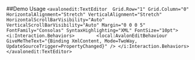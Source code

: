 ﻿##Demo Usage
`
<avalonedit:TextEditor  Grid.Row="1" Grid.Column="0"
                                HorizontalAlignment="Stretch"
                  VerticalAlignment="Stretch"
                  HorizontalScrollBarVisibility="Auto"
                  VerticalScrollBarVisibility="Auto"
                  Margin="0 0 0 5"
                  FontFamily="Consolas"
                    SyntaxHighlighting="XML"
                    FontSize="10pt">        
            <i:Interaction.Behaviors>       
                <local:AvalonEditBehaviour GiveMeTheText="{Binding XmlContent, Mode=TwoWay, UpdateSourceTrigger=PropertyChanged}" />
            </i:Interaction.Behaviors>
        </avalonedit:TextEditor>
`
